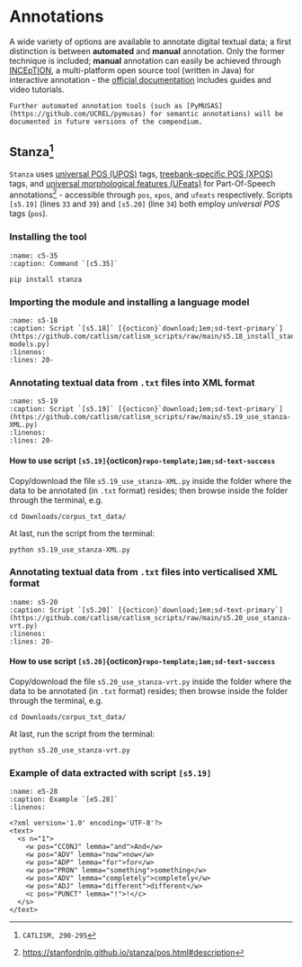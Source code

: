 # Annotations
A wide variety of options are available to annotate digital textual data; a first distinction is between **automated** and **manual** annotation. Only the former technique is included; **manual** annotation can easily be achieved through [INCEpTION](https://inception-project.github.io/), a multi-platform open source tool (written in Java) for interactive annotation - the [official documentation](https://inception-project.github.io/documentation/) includes guides and video tutorials.

```{note}
Further automated annotation tools (such as [PyMUSAS](https://github.com/UCREL/pymusas) for semantic annotations) will be documented in future versions of the compendium.
```

## Stanza[^sn1]

`Stanza` uses [universal POS (UPOS)](https://universaldependencies.org/u/pos/) tags, [treebank-specific POS (XPOS)](https://www.ling.upenn.edu/courses/Fall_2003/ling001/penn_treebank_pos.html) tags, and [universal morphological features (UFeats)](https://universaldependencies.org/u/feat/index.html) for Part-Of-Speech annotations[^sn2] - accessible through `pos`, `xpos`, and `ufeats` respectively. Scripts `[s5.19]` (lines `33` and `39`) and `[s5.20]` (line `34`) both employ *universal POS* tags (`pos`).

### Installing the tool
```{code-block} bash
:name: c5-35
:caption: Command `[c5.35]`

pip install stanza
```

### Importing the module and installing a language model

```{rli} https://github.com/catlism/catlism_scripts/raw/main/s5.18_install_stanza_language-models.py
:name: s5-18
:caption: Script `[s5.18]` [{octicon}`download;1em;sd-text-primary`](https://github.com/catlism/catlism_scripts/raw/main/s5.18_install_stanza_language-models.py)
:linenos:
:lines: 20-
```

### Annotating textual data from `.txt` files into XML format

```{rli} https://github.com/catlism/catlism_scripts/raw/main/s5.19_use_stanza-XML.py
:name: s5-19
:caption: Script `[s5.19]` [{octicon}`download;1em;sd-text-primary`](https://github.com/catlism/catlism_scripts/raw/main/s5.19_use_stanza-XML.py)
:linenos:
:lines: 20-
```

#### How to use script `[s5.19]`{octicon}`repo-template;1em;sd-text-success`
Copy/download the file `s5.19_use_stanza-XML.py` inside the folder where the data to be annotated (in `.txt` format) resides; then browse inside the folder through the terminal, e.g.

```{code-block} bash
cd Downloads/corpus_txt_data/
```

At last, run the script from the terminal:

```{code-block} bash
python s5.19_use_stanza-XML.py
```


### Annotating textual data from `.txt` files into verticalised XML format
```{rli} https://github.com/catlism/catlism_scripts/raw/main/s5.20_use_stanza-vrt.py
:name: s5-20
:caption: Script `[s5.20]` [{octicon}`download;1em;sd-text-primary`](https://github.com/catlism/catlism_scripts/raw/main/s5.20_use_stanza-vrt.py)
:linenos:
:lines: 20-
```

#### How to use script `[s5.20]`{octicon}`repo-template;1em;sd-text-success`
Copy/download the file `s5.20_use_stanza-vrt.py` inside the folder where the data to be annotated (in `.txt` format) resides; then browse inside the folder through the terminal, e.g.

```{code-block} bash
cd Downloads/corpus_txt_data/
```

At last, run the script from the terminal:

```{code-block} bash
python s5.20_use_stanza-vrt.py
```

### Example of data extracted with script `[s5.19]`
```{code-block} xml
:name: e5-28
:caption: Example `[e5.28]` 
:linenos:

<?xml version='1.0' encoding='UTF-8'?>
<text>
  <s n="1">
    <w pos="CCONJ" lemma="and">And</w>
    <w pos="ADV" lemma="now">now</w>
    <w pos="ADP" lemma="for">for</w>
    <w pos="PRON" lemma="something">something</w>
    <w pos="ADV" lemma="completely">completely</w>
    <w pos="ADJ" lemma="different">different</w>
    <c pos="PUNCT" lemma="!">!</c>
  </s>
</text>

```


[^sn1]: `CATLISM, 290-295`
[^sn2]: https://stanfordnlp.github.io/stanza/pos.html#description
